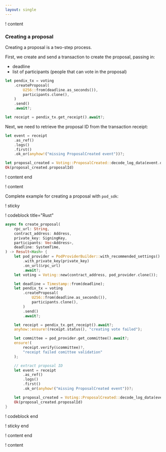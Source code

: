 ```yaml
---
layout: single
---
```


! content

### Creating a proposal

Creating a proposal is a two-step process.

First, we create and send a transaction to create the proposal, passing in:

- deadline
- list of participants (people that can vote in the proposal)

```rust
let pendix_tx = voting
    .createProposal(
        U256::from(deadline.as_seconds()),
        participants.clone(),
    )
    .send()
    .await?;

let receipt = pendix_tx.get_receipt().await?;
```

Next, we need to retrieve the proposal ID from the transaction receipt:

```rust
let event = receipt
    .as_ref()
    .logs()
    .first()
    .ok_or(anyhow!("missing ProposalCreated event"))?;

let proposal_created = Voting::ProposalCreated::decode_log_data(event.data(), true)?;
Ok(proposal_created.proposalId)
```

! content end

! content

Complete example for creating a proposal with `pod_sdk`:

! sticky

! codeblock title="Rust"

```rust
async fn create_proposal(
    rpc_url: String,
    contract_address: Address,
    private_key: SigningKey,
    participants: Vec<Address>,
    deadline: SystemTime,
) -> Result<Hash> {
    let pod_provider = PodProviderBuilder::with_recommended_settings()
        .with_private_key(private_key)
        .on_url(&rpc_url)
        .await?;
    let voting = Voting::new(contract_address, pod_provider.clone());

    let deadline = Timestamp::from(deadline);
    let pendix_tx = voting
        .createProposal(
            U256::from(deadline.as_seconds()),
            participants.clone(),
        )
        .send()
        .await?;

    let receipt = pendix_tx.get_receipt().await?;
    anyhow::ensure!(receipt.status(), "creating vote failed");

    let committee = pod_provider.get_committee().await?;
    ensure!(
        receipt.verify(&committee)?,
        "receipt failed comittee validation"
    );

    // extract proposal ID
    let event = receipt
        .as_ref()
        .logs()
        .first()
        .ok_or(anyhow!("missing ProposalCreated event"))?;

    let proposal_created = Voting::ProposalCreated::decode_log_data(event.data(), true)?;
    Ok(proposal_created.proposalId)
}
```

! codeblock end

! sticky end

! content end

! content
